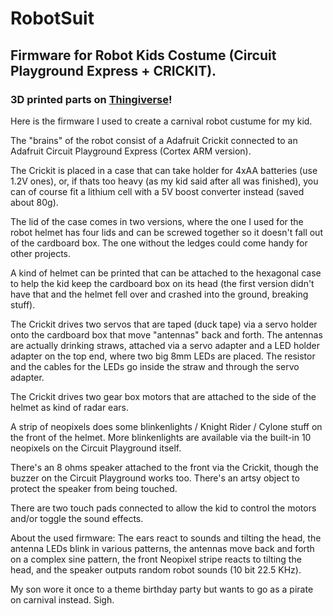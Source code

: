 # RobotSuit

## Firmware for Robot Kids Costume (Circuit Playground Express + CRICKIT).

### 3D printed parts on [Thingiverse](https://www.thingiverse.com/thing:4145990)!

Here is the firmware I used to create a carnival robot custume for my kid.

The "brains" of the robot consist of a Adafruit Crickit connected to an Adafruit Circuit Playground Express (Cortex ARM version).

The Crickit is placed in a case that can take holder for 4xAA batteries (use 1.2V ones), or, if thats too heavy (as my kid said after all was finished), you can of course fit a lithium cell with a 5V boost converter instead (saved about 80g).

The lid of the case comes in two versions, where the one I used for the robot helmet has four lids and can be screwed together so it doesn't fall out of the cardboard box. The one without the ledges could come handy for other projects.

A kind of helmet can be printed that can be attached to the hexagonal case to help the kid keep the cardboard box on its head (the first version didn't have that and the helmet fell over and crashed into the ground, breaking stuff).

The Crickit drives two servos that are taped (duck tape) via a servo holder onto the cardboard box that move "antennas" back and forth. The antennas are actually drinking straws, attached via a servo adapter and a LED holder adapter on the top end, where two big 8mm LEDs are placed. The resistor and the cables for the LEDs go inside the straw and through the servo adapter.

The Crickit drives two gear box motors that are attached to the side of the helmet as kind of radar ears.

A strip of neopixels does some blinkenlights / Knight Rider / Cylone stuff on the front of the helmet. More blinkenlights are available via the built-in 10 neopixels on the Circuit Playground itself.

There's an 8 ohms speaker attached to the front via the Crickit, though the buzzer on the Circuit Playground works too. There's an artsy object to protect the speaker from being touched.

There are two touch pads connected to allow the kid to control the motors and/or toggle the sound effects.

About the used firmware: The ears react to sounds and tilting the head, the antenna LEDs blink in various patterns, the antennas move back and forth on a complex sine pattern, the front Neopixel stripe reacts to tilting the head, and the speaker outputs random robot sounds (10 bit 22.5 KHz).

My son wore it once to a theme birthday party but wants to go as a pirate on carnival instead. Sigh.